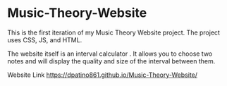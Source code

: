 # Music-Theory-Website

This is the first iteration of my Music Theory Website project.
The project uses CSS, JS, and HTML.

The website itself is an interval calculator .
It allows you to choose two notes and will display the 
quality and size of the interval between them.

Website Link
https://dpatino861.github.io/Music-Theory-Website/
